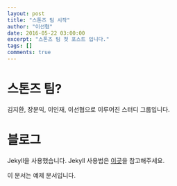 ```yaml
---
layout: post
title: "스톤즈 팀 시작"
author: "이선협"
date: 2016-05-22 03:00:00
excerpt: "스톤즈 팀 첫 포스트 입니다."
tags: []
comments: true
---
```


# 스톤즈 팀?
김지환, 장문익, 이인재, 이선협으로 이루어진 스터디 그룹입니다.

# 블로그
Jekyll을 사용했습니다. Jekyll 사용법은 [이곳](http://jekyllrb-ko.github.io/)을 참고해주세요.

이 문서는 예제 문서입니다.
